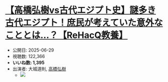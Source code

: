# [【高橋弘樹vs古代エジプト史】謎多き古代エジプト！庶民が考えていた意外なこととは…？【ReHacQ教養】](https://www.youtube.com/watch?v=JN4qvQM8ERI)
-   公開日: 2025-06-29
-   視聴数: 122,366
-   **いいね数: 1,395**
-   出演者: 大城道則, [高橋弘樹](/rehacq_fan/people/高橋弘樹 "wikilink")
    - [![](https://img.youtube.com/vi/JN4qvQM8ERI/hqdefault.jpg)](https://www.youtube.com/watch?v=JN4qvQM8ERI)
